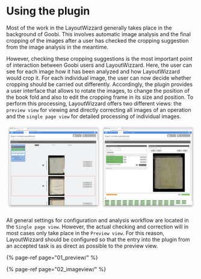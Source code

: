 # Using the plugin

Most of the work in the LayoutWizzard generally takes place in the background of Goobi. This involves automatic image analysis and the final cropping of the images after a user has checked the cropping suggestion from the image analysis in the meantime.

However, checking these cropping suggestions is the most important point of interaction between Goobi users and LayoutWizzard. Here, the user can see for each image how it has been analyzed and how LayoutWizzard would crop it. For each individual image, the user can now decide whether cropping should be carried out differently. Accordingly, the plugin provides a user interface that allows to rotate the images, to change the position of the book fold and also to edit the cropping frame in its size and position. To perform this processing, LayoutWizzard offers two different views: the `preview view` for viewing and directly correcting all images of an operation and the `single page view` for detailed processing of individual images.

![Preview view and single page view in comparison](../../../.gitbook/assets/layoutwizzard_views.png)

All general settings for configuration and analysis workflow are located in the `Single page view`. However, the actual checking and correction will in most cases only take place in the `Preview view`. For this reason, LayoutWizzard should be configured so that the entry into the plugin from an accepted task is as direct as possible to the preview view.

{% page-ref page="01\_preview/" %}

{% page-ref page="02\_imageview/" %}



